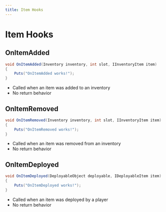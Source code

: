 ```yaml
---
title: Item Hooks
---
```


# Item Hooks

## OnItemAdded

``` csharp
void OnItemAdded(Inventory inventory, int slot, IInventoryItem item)
{
    Puts("OnItemAdded works!");
}
```

 * Called when an item was added to an inventory
 * No return behavior

## OnItemRemoved

``` csharp
void OnItemRemoved(Inventory inventory, int slot, IInventoryItem item)
{
    Puts("OnItemRemoved works!");
}
```

 * Called when an item was removed from an inventory
 * No return behavior

## OnItemDeployed

``` csharp
void OnItemDeployed(DeployableObject deployable, IDeployableItem item)
{
    Puts("OnItemDeployed works!");
}
```

 * Called when an item was deployed by a player
 * No return behavior
